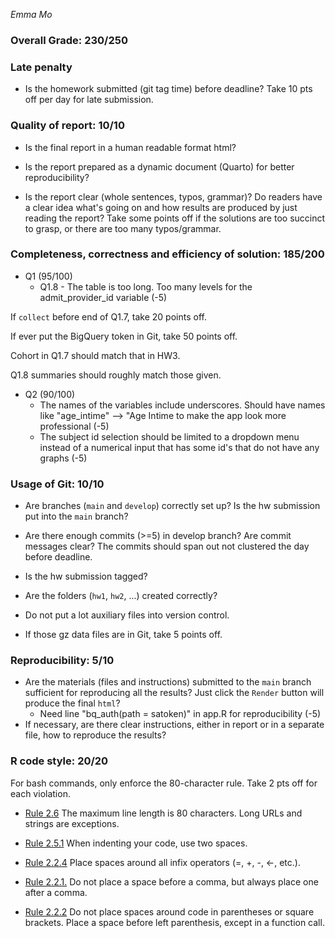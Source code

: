 *Emma Mo*

### Overall Grade: 230/250

### Late penalty

- Is the homework submitted (git tag time) before deadline? Take 10 pts off per day for late submission.  

### Quality of report: 10/10

-   Is the final report in a human readable format html? 

-   Is the report prepared as a dynamic document (Quarto) for better reproducibility?

-   Is the report clear (whole sentences, typos, grammar)? Do readers have a clear idea what's going on and how results are produced by just reading the report? Take some points off if the solutions are too succinct to grasp, or there are too many typos/grammar. 

### Completeness, correctness and efficiency of solution: 185/200

- Q1 (95/100)
	- Q1.8 - The table is too long. Too many levels for the admit_provider_id variable (-5)

If `collect` before end of Q1.7, take 20 points off.

If ever put the BigQuery token in Git, take 50 points off.

Cohort in Q1.7 should match that in HW3.

Q1.8 summaries should roughly match those given.
  
- Q2 (90/100)
	- The names of the variables include underscores. Should have names like "age_intime" --> "Age Intime 
 to make the app look more professional (-5)
 	- The subject id selection should be limited to a dropdown menu instead of a numerical input that has some id's that do not have any graphs (-5)
### Usage of Git: 10/10

-   Are branches (`main` and `develop`) correctly set up? Is the hw submission put into the `main` branch?

-   Are there enough commits (>=5) in develop branch? Are commit messages clear? The commits should span out not clustered the day before deadline. 
          
-   Is the hw submission tagged? 

-   Are the folders (`hw1`, `hw2`, ...) created correctly? 
  
-   Do not put a lot auxiliary files into version control. 

-   If those gz data files are in Git, take 5 points off.

### Reproducibility: 5/10

-   Are the materials (files and instructions) submitted to the `main` branch sufficient for reproducing all the results? Just click the `Render` button will produce the final `html`? 
	- Need line "bq_auth(path = satoken)" in app.R for reproducibility (-5)
-   If necessary, are there clear instructions, either in report or in a separate file, how to reproduce the results?

### R code style: 20/20

For bash commands, only enforce the 80-character rule. Take 2 pts off for each violation. 

-   [Rule 2.6](https://style.tidyverse.org/syntax.html#long-function-calls) The maximum line length is 80 characters. Long URLs and strings are exceptions.  

-   [Rule 2.5.1](https://style.tidyverse.org/syntax.html#indenting) When indenting your code, use two spaces.  

-   [Rule 2.2.4](https://style.tidyverse.org/syntax.html#infix-operators) Place spaces around all infix operators (=, +, -, &lt;-, etc.).  

-   [Rule 2.2.1.](https://style.tidyverse.org/syntax.html#commas) Do not place a space before a comma, but always place one after a comma.  

-   [Rule 2.2.2](https://style.tidyverse.org/syntax.html#parentheses) Do not place spaces around code in parentheses or square brackets. Place a space before left parenthesis, except in a function call.
